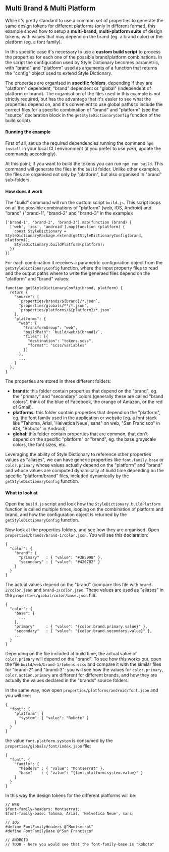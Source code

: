## Multi Brand & Multi Platform

While it's pretty standard to use a common set of properties to generate the same design tokens for different platforms (only in different format), this example shows how to setup a **multi-brand, multi-platform suite** of design tokens, with values that may depend on the brand (eg. a brand color) or the platform (eg. a font family).

In this specific case it's necessary to use a **custom build script** to process the properties for each one of the possible brand/platform combinations. In the script the configuration used by Style Dictionary becomes parametric, with "brand" and "platform" used as arguments of a function that returns the "config" object used to extend Style Dictionary.

The properties are organised in **specific folders**, depending if they are "platform" dependent, "brand" dependent or "global" (independent of platform or brand). The organisation of the files used in this example is not strictly required, but has the advantage that it's easier to see what the properties depend on, and it's convenient to use global paths to include the correct files for a specific combination of "brand" and "platform" (see the "source" declaration block in the `getStyleDictionaryConfig` function of the build script).

#### Running the example

First of all, set up the required dependencies running the command `npm install` in your local CLI environment (if you prefer to use _yarn_, update the commands accordingly).

At this point, if you want to build the tokens you can run `npm run build`. This command will generate the files in the `build` folder. Unlike other examples, the files are organised not only by "platform", but also organised in "brand" sub-folders.

#### How does it work

The "build" command will run the custom script `build.js`. This script loops on all the possible combinations of "platform" (web, iOS, Android) and "brand" ("brand-1", "brand-2" and "brand-3" in the example):

```
['brand-1', 'brand-2', 'brand-3'].map(function (brand) {
  ['web', 'ios', 'android'].map(function (platform) {
    const StyleDictionary = StyleDictionaryPackage.extend(getStyleDictionaryConfig(brand, platform));
    StyleDictionary.buildPlatform(platform);
  })
})

```

For each combination it receives a parametric configuration object from the `getStyleDictionaryConfig` function, where the input property files to read and the output paths where to write the generaed files depend on the "platform" and "brand" values:

```
function getStyleDictionaryConfig(brand, platform) {
  return {
    "source": [
      `properties/brands/${brand}/*.json`,
      "properties/globals/**/*.json",
      `properties/platforms/${platform}/*.json`
    ],
    "platforms": {
      "web": {
        "transformGroup": "web",
        "buildPath": `build/web/${brand}/`,
        "files": [{
          "destination": "tokens.scss",
          "format": "scss/variables"
        }]
      },
      ...
    }
  };
}
```

The properties are stored in three different folders:

- **brands**: this folder contain properties that depend on the "brand", eg. the "primary" and "secondary" colors (generally these are called "brand colors", think of the blue of Facebook, the orange of Amazon, or the red of Gmail).
- **platforms**: this folder contain properties that depend on the "platform", eg. the font family used in the application or website (eg. a font stack like "Tahoma, Arial, 'Helvetica Neue', sans" on web, "San Francisco" in iOS, "Roboto" in Android).
- **global**: this folder contain properties that are common, that don't depend on the specific "platform" or "brand", eg. the base grayscale colors, the font sizes, etc.

Leveraging the ability of Style Dictionary to reference other properties values as "aliases", we can have generic properties like `font.family.base` or `color.primary` whose values actually depend on the "platform" and "brand" and whose values are computed dynamically at build time depending on the specific "platform/brand" files, included dynamically by the `getStyleDictionaryConfig` function.

#### What to look at

Open the `build.js` script and look how the `StyleDictionary.buildPlatform` function is called multiple times, looping on the combination of platform and brand, and how the configuration object is returned by the `getStyleDictionaryConfig` function.

Now look at the properties folders, and see how they are organised. Open `properties/brands/brand-1/color.json`. You will see this declaration:

```
{
  "color": {
    "brand": {
      "primary"   : { "value": "#3B5998" },
      "secondary" : { "value": "#4267B2" }
    }
  }
}
```

The actual values depend on the "brand" (compare this file with `brand-2/color.json` and `brand-3/color.json`. These values are used as "aliases" in the `properties/global/color/base.json` file:

```
{
  "color": {
    "base": {
      ...
    },
    "primary"     : { "value": "{color.brand.primary.value}" },
    "secondary"   : { "value": "{color.brand.secondary.value}" },
    ...
  }
}
```

Depending on the file included at build time, the actual value of `color.primary` will depend on the "brand". To see how this works out, open the file `build/web/brand-1/tokens.scss` and compare it with the similar files for "brand-2" and "brand-3": you will see how the values for `color.primary`, `color.action.primary` are different for different brands, and how they are actually the values declared in the "brands" source folders.

In the same way, now open `properties/platforms/android/font.json` and you will see:

```
{
  "font": {
    "platform": {
      "system": { "value": "Roboto" }
    }
  }
}
```

the value `font.platform.system` is consumed by the `properties/globals/font/index.json` file:

```
{
  "font": {
    "family": {
      "headers" : { "value": "Montserrat" },
      "base"    : { "value": "{font.platform.system.value}" }
    }
  }
}
```

In this way the design tokens for the different platforms will be:

```
// WEB
$font-family-headers: Montserrat;
$font-family-base: Tahoma, Arial, 'Helvetica Neue', sans;
```

```
// IOS
#define FontFamilyHeaders @"Montserrat"
#define FontFamilyBase @"San Francisco"

```

```
// ANDROID
// TODO - here you would see that the font-family-base is "Roboto"
```
